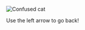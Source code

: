 ![Confused cat](https://i.pinimg.com/564x/f0/61/e3/f061e3b8ca19cd494c1e8e3dc6774169.jpg)

Use the left arrow to go back!
